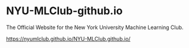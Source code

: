 # NYU-MLClub-github.io
The Official Website for the New York University Machine Learning Club.

https://nyumlclub.github.io/NYU-MLClub.github.io/
